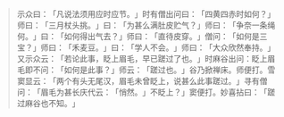 > 示众曰：​「凡说法须用应时应节。​」时有僧出问曰：​「四黄四赤时如何？​」师曰：​「三月杖头挑。​」曰：​「为甚么满肚皮贮气？​」师曰：​「争奈一条绳何。​」曰：​「如何得出气去？​」师曰：​「直待皮穿。​」僧问：​「如何是三宝？​」师曰：​「禾麦豆。​」曰：​「学人不会。​」师曰：​「大众欣然奉持。​」又示众云：​「若论此事，眨上眉毛，早已蹉过了也。​」时麻谷出问：眨上眉毛即不问：​「如何是此事？​」师云：​「蹉过也。​」谷乃掀禅床。师便打。雪窦显云：​「两个有头无尾汉，眉毛未曾眨上，说甚么此事蹉过。​」寻有僧问：​「眉毛为甚长庆代云：​「悄然。​」不眨上？​」窦便打。妙喜拈曰：​「蹉过麻谷也不知。​」


